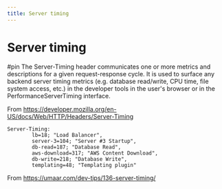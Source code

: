 ```yaml
---
title: Server timing
---
```


# Server timing

#pin
The Server-Timing header communicates one or more metrics and descriptions for a given request-response cycle. It is used to surface any backend server timing metrics (e.g. database read/write, CPU time, file system access, etc.) in the developer tools in the user's browser or in the PerformanceServerTiming interface.

From <https://developer.mozilla.org/en-US/docs/Web/HTTP/Headers/Server-Timing> 

```httpheader
Server-Timing: 
        lb=18; "Load Balancer",
        server-3=104; "Server #3 Startup",
        db-read=187; "Database Read",
        aws-download=317; "AWS Content Download",
        db-write=218; "Database Write",
        templating=48; "Templating plugin"
```

From <https://umaar.com/dev-tips/136-server-timing/> 
